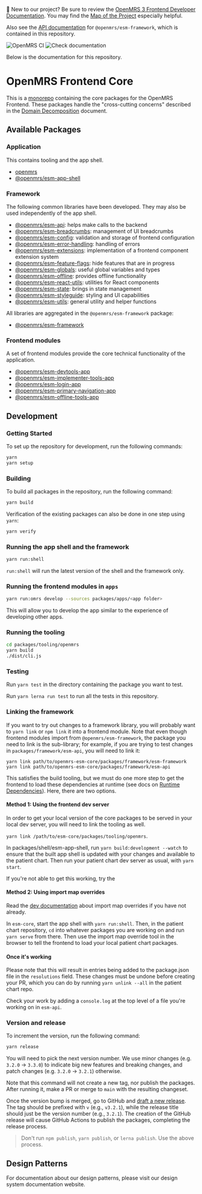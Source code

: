 :wave:	New to our project? Be sure to review the [OpenMRS 3 Frontend Developer Documentation](https://openmrs.github.io/openmrs-esm-core/#/). You may find the [Map of the Project](https://openmrs.github.io/openmrs-esm-core/#/main/map) especially helpful.


Also see the [API documentation](./packages/framework/esm-framework/docs/API.md)
for `@openmrs/esm-framework`, which is contained in this repository.


![OpenMRS CI](https://github.com/openmrs/openmrs-esm-core/workflows/OpenMRS%20CI/badge.svg)
![Check documentation](https://github.com/openmrs/openmrs-esm-core/actions/workflows/docs.yml/badge.svg)


Below is the documentation for this repository.

# OpenMRS Frontend Core

This is a [monorepo](https://classic.yarnpkg.com/lang/en/docs/workspaces/) containing the core packages for the OpenMRS Frontend. These packages handle the "cross-cutting concerns" described in the [Domain Decomposition](https://wiki.openmrs.org/display/projects/MFE+Domain+Decomposition) document.

## Available Packages

### Application

This contains tooling and the app shell.

- [openmrs](packages/tooling/openmrs)
- [@openmrs/esm-app-shell](packages/shell/esm-app-shell)

### Framework

The following common libraries have been developed. They may also be used independently of the app shell.

- [@openmrs/esm-api](packages/framework/esm-api): helps make calls to the backend
- [@openmrs/esm-breadcrumbs](packages/framework/esm-breadcrumbs): management of UI breadcrumbs
- [@openmrs/esm-config](packages/framework/esm-config): validation and storage of frontend configuration
- [@openmrs/esm-error-handling](packages/framework/esm-error-handling): handling of errors
- [@openmrs/esm-extensions](packages/framework/esm-extensions): implementation of a frontend component extension system
- [@openmrs/esm-feature-flags](packages/framework/esm-feature-flags): hide features that are in progress
- [@openmrs/esm-globals](packages/framework/esm-globals): useful global variables and types
- [@openmrs/esm-offline](packages/framework/esm-offline): provides offline functionality
- [@openmrs/esm-react-utils](packages/framework/esm-react-utils): utilities for React components
- [@openmrs/esm-state](packages/framework/esm-state): brings in state management
- [@openmrs/esm-styleguide](packages/framework/esm-styleguide): styling and UI capabilities
- [@openmrs/esm-utils](packages/framework/esm-utils): general utility and helper functions

All libraries are aggregated in the `@openmrs/esm-framework` package:

- [@openmrs/esm-framework](packages/framework/esm-framework)

### Frontend modules

A set of frontend modules provide the core technical functionality of the application.

- [@openmrs/esm-devtools-app](packages/apps/esm-devtools-app)
- [@openmrs/esm-implementer-tools-app](packages/apps/esm-implementer-tools-app)
- [@openmrs/esm-login-app](packages/apps/esm-login-app)
- [@openmrs/esm-primary-navigation-app](packages/apps/esm-primary-navigation-app)
- [@openmrs/esm-offline-tools-app](packages/apps/esm-offline-tools-app)

## Development

### Getting Started

To set up the repository for development, run the following commands:

```sh
yarn
yarn setup
```

### Building

To build all packages in the repository, run the following command:

```sh
yarn build
```

Verification of the existing packages can also be done in one step using `yarn`:

```sh
yarn verify
```

### Running the app shell and the framework

```sh
yarn run:shell
```

`run:shell` will run the latest version of the shell and the framework only.

### Running the frontend modules in `apps`

```sh
yarn run:omrs develop --sources packages/apps/<app folder>
```

This will allow you to develop the app similar to the experience of developing other apps.

### Running the tooling

```sh
cd packages/tooling/openmrs
yarn build
./dist/cli.js
```

### Testing

Run `yarn test` in the directory containing the package you want to test.

Run `yarn lerna run test` to run all the tests in this repository.

### Linking the framework

If you want to try out changes to a framework library, you will
probably want to `yarn link` or `npm link` it into a frontend module.
Note that even though frontend modules import from `@openmrs/esm-framework`,
the package you need to link is the sub-library; for example, if you are trying
to test changes in `packages/framework/esm-api`, you will need to link it:

```
yarn link path/to/openmrs-esm-core/packages/framework/esm-framework
yarn link path/to/openmrs-esm-core/packages/framework/esm-api
```

This satisfies the build tooling, but we must do one more step to get the frontend
to load these dependencies at runtime
(see docs on [Runtime Dependencies](https://o3-dev.docs.openmrs.org/#/main/deps)).
Here, there are two options.

#### Method 1: Using the frontend dev server

In order to get your local version of the core packages to be served in your local
dev server, you will need to link the tooling as well.

`yarn link /path/to/esm-core/packages/tooling/openmrs`.

In packages/shell/esm-app-shell, run `yarn build:development --watch` to ensure that the built app shell is updated with your changes and available to the patient chart.
Then run your patient chart dev server as usual, with `yarn start`.

If you're not able to get this working, try the 

#### Method 2: Using import map overrides

Read the [dev documentation](https://o3-dev.docs.openmrs.org/#/getting_started/setup?id=import-map-overrides)
about import map overrides if you have not already.

In `esm-core`, start the app shell with `yarn run:shell`. Then, in the patient chart
repository, `cd` into whatever packages you are working on and run `yarn serve`
from there. Then use the import map override tool in the browser to tell the frontend
to load your local patient chart packages.

#### Once it's working

Please note that this will result in entries being added to the package.json file
in the `resolutions` field. These changes must be undone before creating your PR,
which you can do by running `yarn unlink --all` in the patient chart repo.

Check your work by adding a `console.log` at the top level of a file you're
working on in `esm-api`.

### Version and release

To increment the version, run the following command:

```sh
yarn release
```

You will need to pick the next version number. We use minor changes (e.g. `3.2.0` → `3.3.0`)
to indicate big new features and breaking changes, and patch changes (e.g. `3.2.0` → `3.2.1`)
otherwise.

Note that this command will not create a new tag, nor publish the packages.
After running it, make a PR or merge to `main` with the resulting changeset.

Once the version bump is merged, go to GitHub and
[draft a new release](https://github.com/openmrs/openmrs-esm-core/releases/new). 
The tag should be prefixed with `v` (e.g., `v3.2.1`), while the release title
should just be the version number (e.g., `3.2.1`). The creation of the GitHub release
will cause GitHub Actions to publish the packages, completing the release process.

> Don't run `npm publish`, `yarn publish`, or `lerna publish`. Use the above process.

## Design Patterns

For documentation about our design patterns, please visit our design system documentation website.

